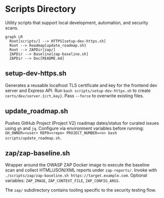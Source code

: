 # Scripts Directory

Utility scripts that support local development, automation, and security scans.

```mermaid
graph LR
  Root[scripts/] --> HTTPS[setup-dev-https.sh]
  Root --> Roadmap[update_roadmap.sh]
  Root --> ZAPDir[zap/]
  ZAPDir --> Baseline[zap-baseline.sh]
  ZAPDir --> Doc[README.md]
```

## setup-dev-https.sh
Generates a reusable localhost TLS certificate and key for the frontend dev
server and Express API. Run `bash scripts/setup-dev-https.sh` to create
`certs/dev/server.{crt,key}`. Pass `--force` to overwrite existing files.

## update_roadmap.sh
Pushes GitHub Project (Project V2) roadmap dates/status for curated issues using
`gh` and `jq`. Configure via environment variables before running:
`GH_OWNER=<user> REPO=<repo> PROJECT_NUMBER=<n> bash scripts/update_roadmap.sh`.

## zap/zap-baseline.sh
Wrapper around the OWASP ZAP Docker image to execute the baseline scan and
collect HTML/JSON/XML reports under `zap-reports/`. Invoke with
`./scripts/zap/zap-baseline.sh https://target.example.com`. Optional variables:
`ZAP_IMAGE`, `ZAP_CONTEXT_FILE`, `ZAP_CONFIG_ARGS`.

The `zap/` subdirectory contains tooling specific to the security testing flow.
